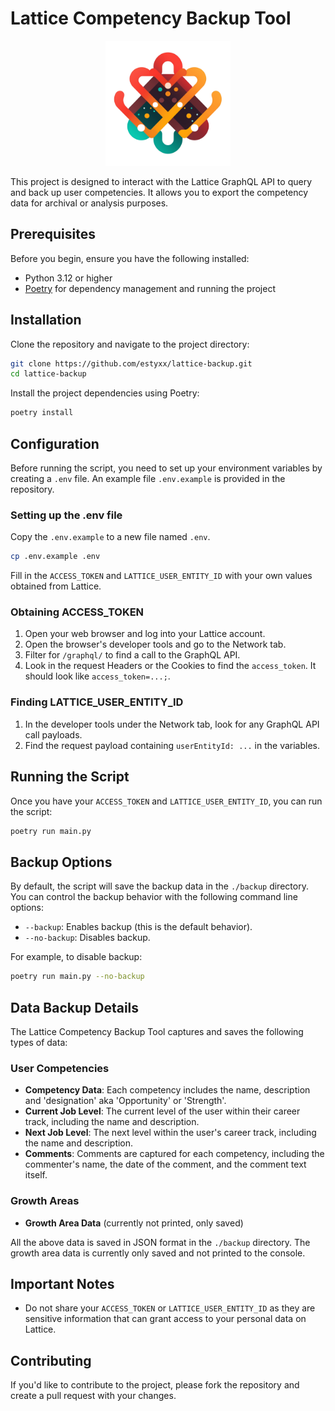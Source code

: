 # Lattice Competency Backup Tool

<p align="center">
  <img src="lattice_backup.png" width="200" height="200">
</p>

This project is designed to interact with the Lattice GraphQL API to query and back up user competencies. It allows you to export the competency data for archival or analysis purposes.

## Prerequisites

Before you begin, ensure you have the following installed:

- Python 3.12 or higher
- [Poetry](https://python-poetry.org/docs/#installation) for dependency management and running the project

## Installation

Clone the repository and navigate to the project directory:

```bash
git clone https://github.com/estyxx/lattice-backup.git
cd lattice-backup
```

Install the project dependencies using Poetry:

```bash
poetry install
```

## Configuration

Before running the script, you need to set up your environment variables by creating a `.env` file. An example file `.env.example` is provided in the repository.

### Setting up the .env file

Copy the `.env.example` to a new file named `.env`.

```bash
cp .env.example .env
```

Fill in the `ACCESS_TOKEN` and `LATTICE_USER_ENTITY_ID` with your own values obtained from Lattice.

### Obtaining ACCESS_TOKEN

1. Open your web browser and log into your Lattice account.
2. Open the browser's developer tools and go to the Network tab.
3. Filter for `/graphql/` to find a call to the GraphQL API.
4. Look in the request Headers or the Cookies to find the `access_token`. It should look like `access_token=...;`.

### Finding LATTICE_USER_ENTITY_ID

1. In the developer tools under the Network tab, look for any GraphQL API call payloads.
2. Find the request payload containing `userEntityId: ...` in the variables.

## Running the Script

Once you have your `ACCESS_TOKEN` and `LATTICE_USER_ENTITY_ID`, you can run the script:

```bash
poetry run main.py
```

## Backup Options

By default, the script will save the backup data in the `./backup` directory. You can control the backup behavior with the following command line options:

- `--backup`: Enables backup (this is the default behavior).
- `--no-backup`: Disables backup.

For example, to disable backup:

```bash
poetry run main.py --no-backup
```

## Data Backup Details

The Lattice Competency Backup Tool captures and saves the following types of data:

### User Competencies

- **Competency Data**: Each competency includes the name, description and 'designation' aka 'Opportunity' or 'Strength'.
- **Current Job Level**: The current level of the user within their career track, including the name and description.
- **Next Job Level**: The next level within the user's career track, including the name and description.
- **Comments**: Comments are captured for each competency, including the commenter's name, the date of the comment, and the comment text itself.

### Growth Areas

- **Growth Area Data** (currently not printed, only saved)

All the above data is saved in JSON format in the `./backup` directory. The growth area data is currently only saved and not printed to the console.

## Important Notes

- Do not share your `ACCESS_TOKEN` or `LATTICE_USER_ENTITY_ID` as they are sensitive information that can grant access to your personal data on Lattice.

## Contributing

If you'd like to contribute to the project, please fork the repository and create a pull request with your changes.
